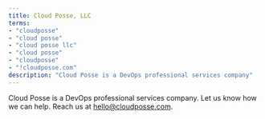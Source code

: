 ```yaml
---
title: Cloud Posse, LLC
terms:
- "cloudposse"
- "cloud posse"
- "cloud posse llc"
- "cloud posse"
- "cloudposse"
- "!cloudposse.com"
description: "Cloud Posse is a DevOps professional services company"
---
```

Cloud Posse is a DevOps professional services company. Let us know how we can help. Reach us at <hello@cloudposse.com>.
